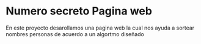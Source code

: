 <h1>Numero secreto Pagina web</h1>

En este proyecto desarollamos una pagina web la cual nos ayuda a sortear nombres personas de acuerdo a un algortmo diseñado
